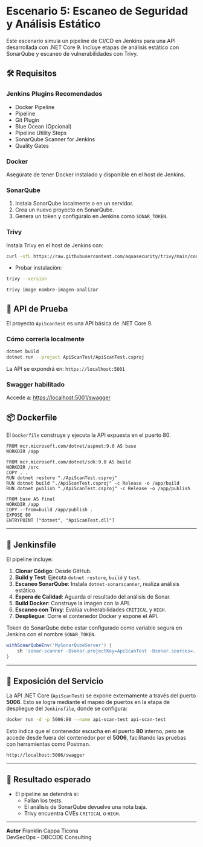 # Escenario 5: Escaneo de Seguridad y Análisis Estático

Este escenario simula un pipeline de CI/CD en Jenkins para una API desarrollada con .NET Core 9.
Incluye etapas de análisis estático con SonarQube y escaneo de vulnerabilidades con Trivy.

## 🛠 Requisitos

### Jenkins Plugins Recomendados
- Docker Pipeline
- Pipeline
- Git Plugin
- Blue Ocean (Opcional)
- Pipeline Utility Steps
- SonarQube Scanner for Jenkins
- Quality Gates

### Docker
Asegúrate de tener Docker instalado y disponible en el host de Jenkins.

### SonarQube
1. Instala SonarQube localmente o en un servidor.
2. Crea un nuevo proyecto en SonarQube.
3. Genera un token y configúralo en Jenkins como `SONAR_TOKEN`.

### Trivy
Instala Trivy en el host de Jenkins con:

```bash
curl -sfL https://raw.githubusercontent.com/aquasecurity/trivy/main/contrib/install.sh | sudo sh -s -- -b /usr/local/bin v0.61.1
```

- Probar instalación:
```bash
trivy --version
```
```bash
trivy image nombre-imagen-analizar
```


## 🧪 API de Prueba

El proyecto `ApiScanTest` es una API básica de .NET Core 9.

### Cómo correrla localmente
```bash
dotnet build
dotnet run --project ApiScanTest/ApiScanTest.csproj
```
La API se expondrá en: `https://localhost:5001`

### Swagger habilitado
Accede a: [https://localhost:5001/swagger](https://localhost:5001/swagger)

## 📦 Dockerfile
El `Dockerfile` construye y ejecuta la API expuesta en el puerto 80.

```
FROM mcr.microsoft.com/dotnet/aspnet:9.0 AS base
WORKDIR /app

FROM mcr.microsoft.com/dotnet/sdk:9.0 AS build
WORKDIR /src
COPY . .
RUN dotnet restore "./ApiScanTest.csproj"
RUN dotnet build "./ApiScanTest.csproj" -c Release -o /app/build
RUN dotnet publish "./ApiScanTest.csproj" -c Release -o /app/publish

FROM base AS final
WORKDIR /app
COPY --from=build /app/publish .
EXPOSE 80
ENTRYPOINT ["dotnet", "ApiScanTest.dll"]
```
---

## 🔐 Jenkinsfile

El pipeline incluye:
1. **Clonar Código**: Desde GitHub.
2. **Build y Test**: Ejecuta `dotnet restore`, `build` y `test`.
3. **Escaneo SonarQube**: Instala `dotnet-sonarscanner`, realiza análisis estático.
4. **Espera de Calidad**: Aguarda el resultado del análisis de Sonar.
5. **Build Docker**: Construye la imagen con la API.
6. **Escaneo con Trivy**: Evalúa vulnerabilidades `CRITICAL` y `HIGH`.
7. **Despliegue**: Corre el contenedor Docker y expone el API.

Token de SonarQube debe estar configurado como variable segura en Jenkins con el nombre `SONAR_TOKEN`.

```groovy
withSonarQubeEnv('MySonarQubeServer') {
    sh 'sonar-scanner -Dsonar.projectKey=ApiScanTest -Dsonar.sources=. -Dsonar.host.url=$SONAR_HOST_URL -Dsonar.login=$SONAR_TOKEN'
}
```

---

## 🔁 Exposición del Servicio

La API .NET Core (`ApiScanTest`) se expone externamente a través del puerto **5006**. Esto se logra mediante el mapeo de puertos en la etapa de despliegue del `Jenkinsfile`, donde se configura:

```bash
docker run -d -p 5006:80 --name api-scan-test api-scan-test
```


Esto indica que el contenedor escucha en el puerto **80** interno, pero se accede desde fuera del contenedor por el **5006**, facilitando las pruebas con herramientas como Postman.

```
http://localhost:5006/swagger
```


---

## 🧪 Resultado esperado
- El pipeline se detendrá si:
  - Fallan los tests.
  - El análisis de SonarQube devuelve una nota baja.
  - Trivy encuentra CVEs `CRITICAL` o `HIGH`.

---

**Autor** 
Franklin Cappa Ticona  
DevSecOps - DBCODE Consulting
